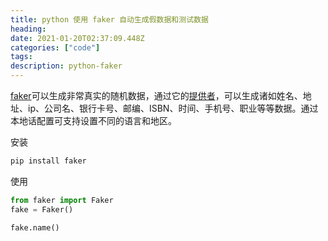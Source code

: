 ```yaml
---
title: python 使用 faker 自动生成假数据和测试数据
heading: 
date: 2021-01-20T02:37:09.448Z
categories: ["code"]
tags: 
description: python-faker
---
```


[faker](https://faker.readthedocs.io/en/master/)可以生成非常真实的随机数据，通过它的[提供者](https://faker.readthedocs.io/en/master/providers.html)，可以生成诸如姓名、地址、ip、公司名、银行卡号、邮编、ISBN、时间、手机号、职业等等数据。通过本地话配置可支持设置不同的语言和地区。

安装

```bash
pip install faker
```

使用

```python
from faker import Faker
fake = Faker()

fake.name()
```



